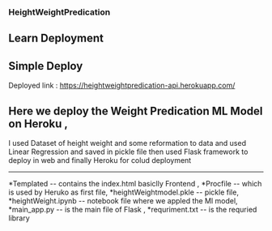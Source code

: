 ### HeightWeightPredication
## Learn Deployment

## Simple Deploy
Deployed link : https://heightweightpredication-api.herokuapp.com/

## Here we deploy the Weight Predication ML Model on Heroku ,

   I used Dataset of height weight and some reformation to data and used Linear Regression and saved in pickle file 
   then used Flask framework to deploy in web
   and finally Heroku for colud deployment

***
*Templated -- contains the index.html basiclly Frontend ,
*Procfile -- which is used by Heruko as first file,
*heightWeightmodel.pkle -- pickle file,
*heightWeight.ipynb -- notebook file where we appled the Ml model,
*main_app.py -- is the main file of Flask ,
*requriment.txt -- is the requried library 
